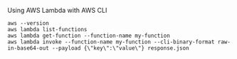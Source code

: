 Using AWS Lambda with AWS CLI

```
aws --version
aws lambda list-functions
aws lambda get-function --function-name my-function
aws lambda invoke --function-name my-function --cli-binary-format raw-in-base64-out --payload {\"key\":\"value\"} response.json
```
